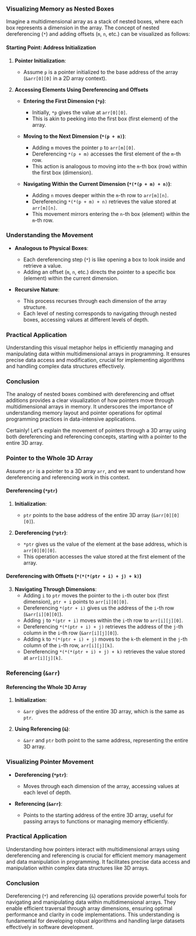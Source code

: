 ### Visualizing Memory as Nested Boxes

Imagine a multidimensional array as a stack of nested boxes, where each box represents a dimension in the array. The concept of nested dereferencing (`*`) and adding offsets (`m`, `n`, etc.) can be visualized as follows:

#### Starting Point: Address Initialization

1. **Pointer Initialization**:

   - Assume `p` is a pointer initialized to the base address of the array (`&arr[0][0]` in a 2D array context).

2. **Accessing Elements Using Dereferencing and Offsets**

   - **Entering the First Dimension (`*p`)**:

     - Initially, `*p` gives the value at `arr[0][0]`.
     - This is akin to peeking into the first box (first element) of the array.

   - **Moving to the Next Dimension (`*(p + m)`)**:

     - Adding `m` moves the pointer `p` to `arr[m][0]`.
     - Dereferencing `*(p + m)` accesses the first element of the `m`-th row.
     - This action is analogous to moving into the `m`-th box (row) within the first box (dimension).

   - **Navigating Within the Current Dimension (`*(*(p + m) + n)`)**:
     - Adding `n` moves deeper within the `m`-th row to `arr[m][n]`.
     - Dereferencing `*(*(p + m) + n)` retrieves the value stored at `arr[m][n]`.
     - This movement mirrors entering the `n`-th box (element) within the `m`-th row.

### Understanding the Movement

- **Analogous to Physical Boxes**:

  - Each dereferencing step (`*`) is like opening a box to look inside and retrieve a value.
  - Adding an offset (`m`, `n`, etc.) directs the pointer to a specific box (element) within the current dimension.

- **Recursive Nature**:
  - This process recurses through each dimension of the array structure.
  - Each level of nesting corresponds to navigating through nested boxes, accessing values at different levels of depth.

### Practical Application

Understanding this visual metaphor helps in efficiently managing and manipulating data within multidimensional arrays in programming. It ensures precise data access and modification, crucial for implementing algorithms and handling complex data structures effectively.

### Conclusion

The analogy of nested boxes combined with dereferencing and offset additions provides a clear visualization of how pointers move through multidimensional arrays in memory. It underscores the importance of understanding memory layout and pointer operations for optimal programming practices in data-intensive applications.

Certainly! Let's explain the movement of pointers through a 3D array using both dereferencing and referencing concepts, starting with a pointer to the entire 3D array.

### Pointer to the Whole 3D Array

Assume `ptr` is a pointer to a 3D array `arr`, and we want to understand how dereferencing and referencing work in this context.

#### Dereferencing (`*ptr`)

1. **Initialization**:

   - `ptr` points to the base address of the entire 3D array (`&arr[0][0][0]`).

2. **Dereferencing (`*ptr`)**:
   - `*ptr` gives us the value of the element at the base address, which is `arr[0][0][0]`.
   - This operation accesses the value stored at the first element of the array.

#### Dereferencing with Offsets (`*(*(*(ptr + i) + j) + k)`)

3. **Navigating Through Dimensions**:
   - Adding `i` to `ptr` moves the pointer to the `i`-th outer box (first dimension), `ptr + i` points to `arr[i][0][0]`.
   - Dereferencing `*(ptr + i)` gives us the address of the `i`-th row (`&arr[i][0][0]`).
   - Adding `j` to `*(ptr + i)` moves within the `i`-th row to `arr[i][j][0]`.
   - Dereferencing `*(*(ptr + i) + j)` retrieves the address of the `j`-th column in the `i`-th row (`&arr[i][j][0]`).
   - Adding `k` to `*(*(ptr + i) + j)` moves to the `k`-th element in the `j`-th column of the `i`-th row, `arr[i][j][k]`.
   - Dereferencing `*(*(*(ptr + i) + j) + k)` retrieves the value stored at `arr[i][j][k]`.

### Referencing (`&arr`)

#### Referencing the Whole 3D Array

1. **Initialization**:

   - `&arr` gives the address of the entire 3D array, which is the same as `ptr`.

2. **Using Referencing (`&`)**:
   - `&arr` and `ptr` both point to the same address, representing the entire 3D array.

### Visualizing Pointer Movement

- **Dereferencing (`*ptr`)**:

  - Moves through each dimension of the array, accessing values at each level of depth.

- **Referencing (`&arr`)**:
  - Points to the starting address of the entire 3D array, useful for passing arrays to functions or managing memory efficiently.

### Practical Application

Understanding how pointers interact with multidimensional arrays using dereferencing and referencing is crucial for efficient memory management and data manipulation in programming. It facilitates precise data access and manipulation within complex data structures like 3D arrays.

### Conclusion

Dereferencing (`*`) and referencing (`&`) operations provide powerful tools for navigating and manipulating data within multidimensional arrays. They enable efficient traversal through array dimensions, ensuring optimal performance and clarity in code implementations. This understanding is fundamental for developing robust algorithms and handling large datasets effectively in software development.
